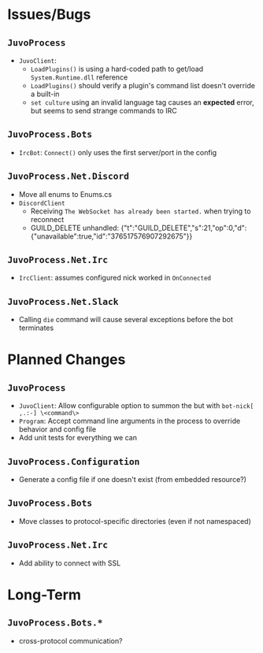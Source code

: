 # Issues/Bugs

## `JuvoProcess`
* `JuvoClient`:
  * `LoadPlugins()` is using a hard-coded path to get/load `System.Runtime.dll` reference
  * `LoadPlugins()` should verify a plugin's command list doesn't override a built-in
  * `set culture` using an invalid language tag causes an __expected__ error, but seems to send strange commands to IRC 

## `JuvoProcess.Bots`
* `IrcBot`: `Connect()` only uses the first server/port in the config

## `JuvoProcess.Net.Discord`
* Move all enums to Enums.cs
* `DiscordClient`
  * Receiving `The WebSocket has already been started.` when trying to reconnect
  * GUILD_DELETE unhandled: {"t":"GUILD_DELETE","s":21,"op":0,"d":{"unavailable":true,"id":"376517576907292675"}}

## `JuvoProcess.Net.Irc`
* `IrcClient`: assumes configured nick worked in `OnConnected`

## `JuvoProcess.Net.Slack`
* Calling `die` command will cause several exceptions before the bot terminates

# Planned Changes

## `JuvoProcess`
* `JuvoClient`: Allow configurable option to summon the but with `bot-nick[ ,.:-] \<command\>`
* `Program`: Accept command line arguments in the process to override behavior and config file
* Add unit tests for everything we can

## `JuvoProcess.Configuration`
* Generate a config file if one doesn't exist (from embedded resource?)

## `JuvoProcess.Bots`
* Move classes to protocol-specific directories (even if not namespaced)

## `JuvoProcess.Net.Irc`
* Add ability to connect with SSL


# Long-Term

## `JuvoProcess.Bots.*`
* cross-protocol communication?
